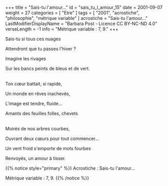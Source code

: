 +++
title = "Sais-tu l'amour..."
id = "sais_tu_l_amour_15"
date = 2001-09-07
weight = 27
categories = [ "Etre" ]
tags = [ "2001", "acrostiche", "philosophie", "métrique variable" ]
acrostiche = "Sais-tu l'amour..."
LastModifierDisplayName = "Barbara Post - Licence CC BY-NC-ND 4.0"
verseLength = -1
info = "Métrique variable : 7, 9."
+++

Sais-tu si tous ces nuages

Attendront que tu passes l'hiver ?

Imagine les rivages

Sur les bancs peints de bleus et de vert.

 \
Ton cœur battait, si rapide,

Un monde en rêves inachevés,

L'image est tendre, fluide...

Amants des feuilles folles, chevets

 \
Moirés de nos arbres courbes,

Ouvrant deux cœurs pour tout commencer...

Un vent froid s'emporte de mots fourbes

Renvoyés, un amour à tisser.

{{% notice style="primary" %}}
Acrostiche : Sais-tu l'amour...

Métrique variable : 7, 9.
{{% /notice %}}
